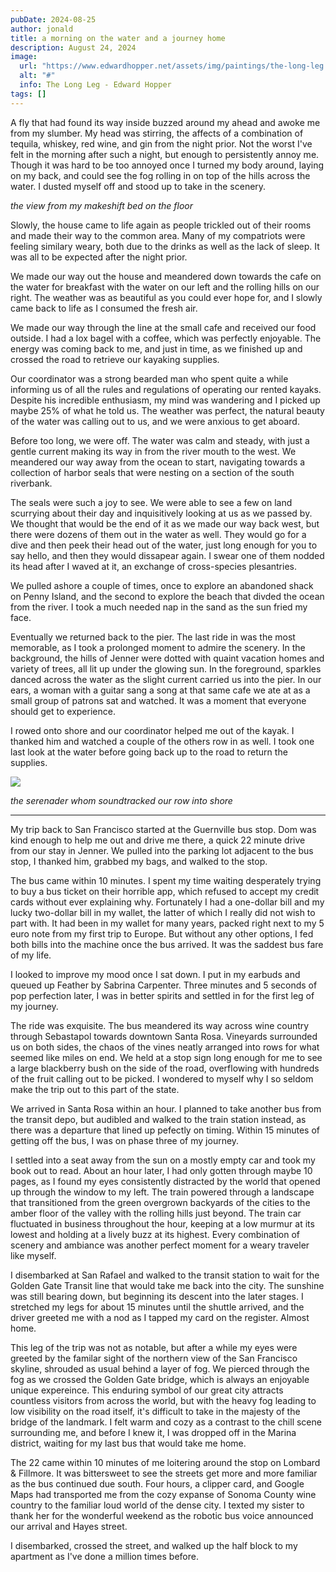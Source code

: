 ```yaml
---
pubDate: 2024-08-25
author: jonald
title: a morning on the water and a journey home
description: August 24, 2024
image:
  url: "https://www.edwardhopper.net/assets/img/paintings/the-long-leg.jpg"
  alt: "#"
  info: The Long Leg - Edward Hopper
tags: []
---
```


A fly that had found its way inside buzzed around my ahead and awoke me from my slumber. My head was stirring, the affects of a combination of tequila, whiskey, red wine, and gin from the night prior. Not the worst I've felt in the morning after such a night, but enough to persistently annoy me. Though it was hard to be too annoyed once I turned my body around, laying on my back, and could see the fog rolling in on top of the hills across the water. I dusted myself off and stood up to take in the scenery.

<img src="https://lh3.googleusercontent.com/pw/AP1GczOZmHt_vZoR4ZxGLRDvfnP7vNGrdYEDsgs6ryMUh-V7NWqVS_hR91E2f6gJQ8xM_nVH9kazy0QXfbqhO5RHmOcm6U_JhC2UiYWNBhibDCobCLrmq9SnydmVEfr6BSO_wiG5Iv-FK7Zv41lPh5bVWqMRhg=w1402-h1868-s-no-gm?authuser=0" title="" alt="" data-align="center">*the view from my makeshift bed on the floor*

Slowly, the house came to life again as people trickled out of their rooms and made their way to the common area. Many of my compatriots were feeling similary weary, both due to the drinks as well as the lack of sleep. It was all to be expected after the night prior.

We made our way out the house and meandered down towards the cafe on the water for breakfast with the water on our left and the rolling hills on our right. The weather was as beautiful as you could ever hope for, and I slowly came back to life as I consumed the fresh air.

We made our way through the line at the small cafe and received our food outside. I had a lox bagel with a coffee, which was perfectly enjoyable. The energy was coming back to me, and just in time, as we finished up and crossed the road to retrieve our kayaking supplies.

Our coordinator was a strong bearded man who spent quite a while informing us of all the rules and regulations of operating our rented kayaks. Despite his incredible enthusiasm, my mind was wandering and I picked up maybe 25% of what he told us. The weather was perfect, the natural beauty of the water was calling out to us, and we were anxious to get aboard.

Before too long, we were off. The water was calm and steady, with just a gentle current making its way in from the river mouth to the west. We meandered our way away from the ocean to start, navigating towards a collection of harbor seals that were nesting on a section of the south riverbank.

The seals were such a joy to see. We were able to see a few on land scurrying about their day and inquisitively looking at us as we passed by. We thought that would be the end of it as we made our way back west, but there were dozens of them out in the water as well. They would go for a dive and then peek their head out of the water, just long enough for you to say hello, and then they would dissapear again. I swear one of them nodded its head after I waved at it, an exchange of cross-species plesantries. 

We pulled ashore a couple of times, once to explore an abandoned shack on Penny Island, and the second to explore the beach that divded the ocean from the river. I took a much needed nap in the sand as the sun fried my face.

Eventually we returned back to the pier. The last ride in was the most memorable, as I took a prolonged moment to admire the scenery. In the background, the hills of Jenner were dotted with quaint vacation homes and variety of trees, all lit up under the glowing sun. In the foreground, sparkles danced across the water as the slight current carried us into the pier. In our ears, a woman with a guitar sang a song at that same cafe we ate at as a small group of patrons sat and watched. It was a moment that everyone should get to experience.

I rowed onto shore and our coordinator helped me out of the kayak. I thanked him and watched a couple of the others row in as well. I took one last look at the water before going back up to the road to return the supplies.

![](https://lh3.googleusercontent.com/pw/AP1GczNOzgA84Rlsv29ppK5RfadqXL58EBn0WOxRNtxb5CAUB5uxZRfQ77lWyIBY2BZuqZ8vVnwv_x0ux6fRqgbKFSZ1l0B3akkD24qqLEWNtJzJ_xPKovMa0Gw8K0pesZtX0qf_uWsJUNR0AHrirmum5iX_NQ=w1402-h1868-s-no-gm)

*the serenader whom soundtracked our row into shore*

---

My trip back to San Francisco started at the Guernville bus stop. Dom was kind enough to help me out and drive me there, a quick 22 minute drive from our stay in Jenner. We pulled into the parking lot adjacent to the bus stop, I thanked him, grabbed my bags, and walked to the stop.

The bus came within 10 minutes. I spent my time waiting desperately trying to buy a bus ticket on their horrible app, which refused to accept my credit cards without ever explaining why. Fortunately I had a one-dollar bill and my lucky two-dollar bill in my wallet, the latter of which I really did not wish to part with. It had been in my wallet for many years, packed right next to my 5 euro note from my first trip to Europe. But without any other options, I fed both bills into the machine once the bus arrived. It was the saddest bus fare of my life.

I looked to improve my mood once I sat down. I put in my earbuds and queued up Feather by Sabrina Carpenter. Three minutes and 5 seconds of pop perfection later, I was in better spirits and settled in for the first leg of my journey.

The ride was exquisite. The bus meandered its way across wine country through Sebastapol towards downtown Santa Rosa. Vineyards surrounded us on both sides, the chaos of the vines neatly arranged into rows for what seemed like miles on end. We held at a stop sign long enough for me to see a large blackberry bush on the side of the road, overflowing with hundreds of the fruit calling out to be picked. I wondered to myself why I so seldom make the trip out to this part of the state.

We arrived in Santa Rosa within an hour. I planned to take another bus from the transit depo, but audibled and walked to the train station instead, as there was a departure that lined up pefectly on timing. Within 15 minutes of getting off the bus, I was on phase three of my journey.

I settled into a seat away from the sun on a mostly empty car and took my book out to read. About an hour later, I had only gotten through maybe 10 pages, as I found my eyes consistently distracted by the world that opened up through the window to my left. The train powered through a landscape that transitioned from the green overgrown backyards of the cities to the amber floor of the valley with the rolling hills just beyond. The train car fluctuated in business throughout the hour, keeping at a low murmur at its lowest and holding at a lively buzz at its highest. Every combination of scenery and ambiance was another perfect moment for a weary traveler like myself.

I disembarked at San Rafael and walked to the transit station to wait for the Golden Gate Transit line that would take me back into the city. The sunshine was still bearing down, but beginning its descent into the later stages. I stretched my legs for about 15 minutes until the shuttle arrived, and the driver greeted me with a nod as I tapped my card on the register. Almost home.

This leg of the trip was not as notable, but after a while my eyes were greeted by the familar sight of the northern view of the San Francisco skyline, shrouded as usual behind a layer of fog. We pierced through the fog as we crossed the Golden Gate bridge, which is always an enjoyable unique expereince. This enduring symbol of our great city attracts countless visitors from across the world, but with the heavy fog leading to low visibility on the road itself, it's difficult to take in the majesty of the bridge of the landmark. I felt warm and cozy as a contrast to the chill scene surrounding me, and before I knew it, I was dropped off in the Marina district, waiting for my last bus that would take me home.

The 22 came within 10 minutes of me loitering around the stop on Lombard & Fillmore.  It was bittersweet to see the streets get more and more familiar as the bus continued due south. Four hours, a clipper card, and Google Maps had transported me from the cozy expanse of Sonoma County wine country to the familiar loud world of the dense city. I texted my sister to thank her for the wonderful weekend as the robotic bus voice announced our arrival and Hayes street.

I disembarked, crossed the street, and walked up the half block to my apartment as I've done a million times before. 
